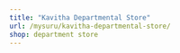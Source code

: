```yaml
---
title: "Kavitha Departmental Store"
url: /mysuru/kavitha-departmental-store/
shop: department store
---
```

